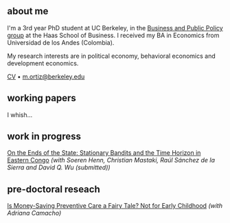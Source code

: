 ## about me

I'm a 3rd year PhD student at UC Berkeley, in the [Business and Public Policy group](https://haas.berkeley.edu/bpp/faculty/) at the Haas School of Business. I received my BA in Economics from Universidad de los Andes (Colombia).

My research interests are in political economy, behavioral economics and development economics.

[CV](https://www.linkedin.com/in/miguel-ortiz-b58675116/)  •  m.ortiz@berkeley.edu


## working papers

I whish...

## work in progress

[On the Ends of the State: Stationary Bandits and the Time Horizon in Eastern Congo](https://miguelortizp.github.io/)
_(with Soeren Henn, Christian Mastaki, Raúl Sánchez de la Sierra and David Q. Wu (submitted))_

## pre-doctoral reseach

[Is Money-Saving Preventive Care a Fairy Tale? Not for Early Childhood](https://miguelortizp.github.io/)
_(with Adriana Camacho)_



